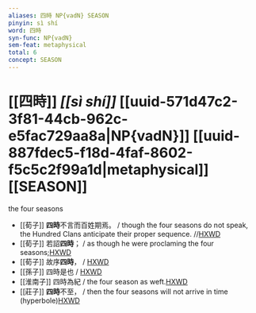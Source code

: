 ```yaml
---
aliases: 四時 NP{vadN} SEASON
pinyin: sì shí
word: 四時
syn-func: NP{vadN}
sem-feat: metaphysical
total: 6
concept: SEASON 
---
```

# [[四時]] *[[sì shí]]*  [[uuid-571d47c2-3f81-44cb-962c-e5fac729aa8a|NP{vadN}]] [[uuid-887fdec5-f18d-4faf-8602-f5c5c2f99a1d|metaphysical]] [[SEASON]]
the four seasons
 - [[荀子]] **四時**不言而百姓期焉。
                     / though the four seasons do not speak, the Hundred Clans anticipate their proper sequence. //[HXWD](https://hxwd.org/textview.html?location=KR3a0002_tls_003-9a.16)
 - [[荀子]] 若詔**四時**；
                     / as though he were proclaming the four seasons;[HXWD](https://hxwd.org/textview.html?location=KR3a0002_tls_008-9a.30)
 - [[荀子]] 故序**四時**，
                     / [HXWD](https://hxwd.org/textview.html?location=KR3a0002_tls_009-18a.27)
 - [[孫子]] 四時是也 / [HXWD](https://hxwd.org/textview.html?location=KR3b0003_tls_005-2a.11)
 - [[淮南子]] 四時為紀 / the four season as weft.[HXWD](https://hxwd.org/textview.html?location=KR3j0010_tls_007-1a.32)
 - [[莊子]] **四時**不至，
                     / then the four seasons will not arrive in time (hyperbole)[HXWD](https://hxwd.org/textview.html?location=KR5c0126_tls_011-2a.7)